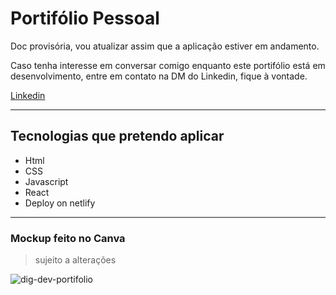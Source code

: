 # Portifólio Pessoal

Doc provisória, vou atualizar assim que a aplicação estiver em andamento.

Caso tenha interesse em conversar comigo enquanto este portifólio está em desenvolvimento, entre em contato na DM do Linkedin, fique à vontade.

[Linkedin](https://www.linkedin.com/in/diego-bezerra-martins-670561106)

---

## Tecnologias que pretendo aplicar

- Html
- CSS
- Javascript
- React
- Deploy on netlify

---

### Mockup feito no Canva

> sujeito a alterações

![dig-dev-portifolio](https://github.com/user-attachments/assets/5fb36639-d1c8-493c-9594-46ee56a4c7d0)
